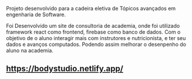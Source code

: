 Projeto desenvolvido para a cadeira eletiva de Tópicos avançados em engenharia de Software.

Foi Desenvolvido um site de consultoria de academia, onde foi utilizado framework react como frontend, firebase como banco de dados. Com o objetivo de o aluno interagir mais 
com instrutores e nutricionista, e  ter seu dados e avanços computados. Podendo assim melhorar o  desenpenho do aluno na academia.

## https://bodystudio.netlify.app/
